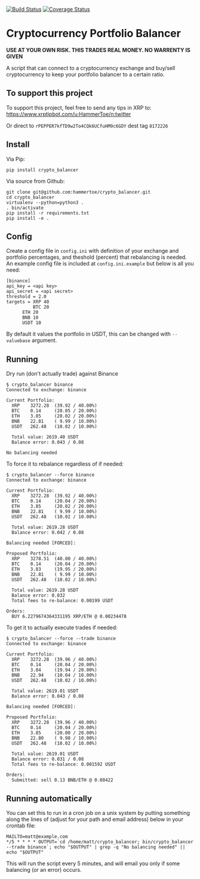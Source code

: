 [![Build Status](https://travis-ci.org/hammertoe/crypto_balancer.svg?branch=master)](https://travis-ci.org/hammertoe/crypto_balancer) [![Coverage Status](https://coveralls.io/repos/github/hammertoe/crypto_balancer/badge.svg?branch=master)](https://coveralls.io/github/hammertoe/crypto_balancer?branch=master)

# Cryptocurrency Portfolio Balancer

**USE AT YOUR OWN RISK. THIS TRADES REAL MONEY. NO WARRENTY IS GIVEN**

A script that can connect to a cryptocurrency exchange and buy/sell cryptocurrency to keep your portfolio balancer to a certain ratio.

## To support this project

To support this project, feel free to send any tips in XRP to:
https://www.xrptipbot.com/u:HammerToe/n:twitter

Or direct to `rPEPPER7kfTD9w2To4CQk6UCfuHM9c6GDY` dest tag `8172226`

## Install

Via Pip:
```
pip install crypto_balancer
```

Via source from Github:

```
git clone git@github.com:hammertoe/crypto_balancer.git
cd crypto_balancer
virtualenv --python=python3 .
. bin/activate
pip install -r requirements.txt
pip install -e .
```

## Config
Create a config file in `config.ini` with definition of your exchange and portfolio percentages, and theshold (percent) that rebalancing is needed.
An example config file is included at `config.ini.example` but below is all you need:

```
[binance]
api_key = <api key>
api_secret = <api secret>
threshold = 2.0
targets = XRP 40
          BTC 20
	  ETH 20
	  BNB 10
	  USDT 10
```

By default it values the portfolio in USDT, this can be changed with `--valuebase` argument.

## Running

Dry run (don't actually trade) against Binance
```
$ crypto_balancer binance
Connected to exchange: binance

Current Portfolio:
  XRP    3272.28  (39.92 / 40.00%)
  BTC    0.14     (20.05 / 20.00%)
  ETH    3.85     (20.02 / 20.00%)
  BNB    22.81    ( 9.99 / 10.00%)
  USDT   262.48   (10.02 / 10.00%)

  Total value: 2619.40 USDT
  Balance error: 0.043 / 0.08

No balancing needed
```

To force it to rebalance regardless of if needed:
```
$ crypto_balancer --force binance
Connected to exchange: binance

Current Portfolio:
  XRP    3272.28  (39.92 / 40.00%)
  BTC    0.14     (20.04 / 20.00%)
  ETH    3.85     (20.02 / 20.00%)
  BNB    22.81    ( 9.99 / 10.00%)
  USDT   262.48   (10.02 / 10.00%)

  Total value: 2619.28 USDT
  Balance error: 0.042 / 0.08

Balancing needed [FORCED]:

Proposed Portfolio:
  XRP    3278.51  (40.00 / 40.00%)
  BTC    0.14     (20.04 / 20.00%)
  ETH    3.83     (19.95 / 20.00%)
  BNB    22.81    ( 9.99 / 10.00%)
  USDT   262.48   (10.02 / 10.00%)

  Total value: 2619.28 USDT
  Balance error: 0.032
  Total fees to re-balance: 0.00199 USDT

Orders:
  BUY 6.2279674364331195 XRP/ETH @ 0.00234478
```

To get it to actually execute trades if needed:

```
$ crypto_balancer --force --trade binance
Connected to exchange: binance

Current Portfolio:
  XRP    3272.28  (39.96 / 40.00%)
  BTC    0.14     (20.04 / 20.00%)
  ETH    3.84     (19.94 / 20.00%)
  BNB    22.94    (10.04 / 10.00%)
  USDT   262.48   (10.02 / 10.00%)

  Total value: 2619.01 USDT
  Balance error: 0.043 / 0.08

Balancing needed [FORCED]:

Proposed Portfolio:
  XRP    3272.28  (39.96 / 40.00%)
  BTC    0.14     (20.04 / 20.00%)
  ETH    3.85     (20.00 / 20.00%)
  BNB    22.80    ( 9.98 / 10.00%)
  USDT   262.48   (10.02 / 10.00%)

  Total value: 2619.01 USDT
  Balance error: 0.031 / 0.08
  Total fees to re-balance: 0.001592 USDT

Orders:
  Submitted: sell 0.13 BNB/ETH @ 0.08422
```

## Running automatically

You can set this to run in a cron job on a unix system by putting something along the lines of (adjust for your path and email address) below
in your crontab file:

```
MAILTO=matt@example.com
*/5 * * * * OUTPUT=`cd /home/matt/crypto_balancer; bin/crypto_balancer --trade binance`; echo "$OUTPUT" | grep -q "No balancing needed" || echo "$OUTPUT"
```

This will run the script every 5 minutes, and will email you only if some balancing (or an error) occurs.
